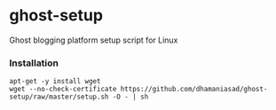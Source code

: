 ghost-setup
===========

Ghost blogging platform setup script for Linux

### Installation

    apt-get -y install wget
    wget --no-check-certificate https://github.com/dhamaniasad/ghost-setup/raw/master/setup.sh -O - | sh
